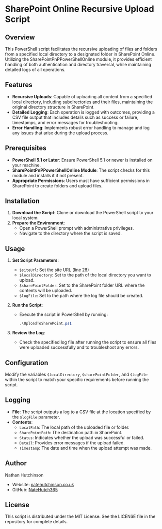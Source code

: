 # SharePoint Online Recursive Upload Script

## Overview
This PowerShell script facilitates the recursive uploading of files and folders from a specified local directory to a designated folder in SharePoint Online. Utilizing the SharePointPnPPowerShellOnline module, it provides efficient handling of both authentication and directory traversal, while maintaining detailed logs of all operations.

## Features
- **Recursive Uploads**: Capable of uploading all content from a specified local directory, including subdirectories and their files, maintaining the original directory structure in SharePoint.
- **Detailed Logging**: Each operation is logged with outcomes, providing a CSV file output that includes details such as success or failure, timestamps, and error messages for troubleshooting.
- **Error Handling**: Implements robust error handling to manage and log any issues that arise during the upload process.

## Prerequisites
- **PowerShell 5.1 or Later**: Ensure PowerShell 5.1 or newer is installed on your machine.
- **SharePointPnPPowerShellOnline Module**: The script checks for this module and installs it if not present.
- **Appropriate Permissions**: Users must have sufficient permissions in SharePoint to create folders and upload files.

## Installation
1. **Download the Script**: Clone or download the PowerShell script to your local system.
2. **Prepare the Environment**:
   - Open a PowerShell prompt with administrative privileges.
   - Navigate to the directory where the script is saved.

## Usage
1. **Set Script Parameters**:
   - `$siteUrl`: Set the site URL (line 28)
   - `$localDirectory`: Set to the path of the local directory you want to upload.
   - `$sharePointFolder`: Set to the SharePoint folder URL where the contents will be uploaded.
   - `$logFile`: Set to the path where the log file should be created.

2. **Run the Script**:
   - Execute the script in PowerShell by running:
     ```powershell
     .\UploadToSharePoint.ps1
     ```

3. **Review the Log**:
   - Check the specified log file after running the script to ensure all files were uploaded successfully and to troubleshoot any errors.

## Configuration
Modify the variables `$localDirectory`, `$sharePointFolder`, and `$logFile` within the script to match your specific requirements before running the script.

## Logging
- **File**: The script outputs a log to a CSV file at the location specified by the `$logFile` parameter.
- **Contents**:
  - `LocalPath`: The local path of the uploaded file or folder.
  - `SharePointPath`: The destination path in SharePoint.
  - `Status`: Indicates whether the upload was successful or failed.
  - `Detail`: Provides error messages if the upload failed.
  - `Timestamp`: The date and time when the upload attempt was made.

## Author
Nathan Hutchinson
- Website: [natehutchinson.co.uk](https://natehutchinson.co.uk)
- GitHub: [NateHutch365](https://github.com/NateHutch365)

## License
This script is distributed under the MIT License. See the LICENSE file in the repository for complete details.
